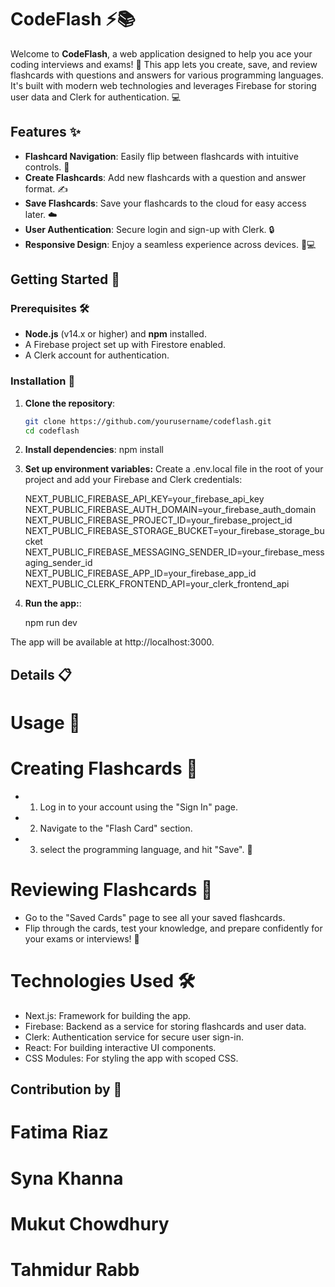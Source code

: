 # CodeFlash ⚡📚

Welcome to **CodeFlash**, a web application designed to help you ace your coding interviews and exams! 🚀 This app lets you create, save, and review flashcards with questions and answers for various programming languages. It's built with modern web technologies and leverages Firebase for storing user data and Clerk for authentication. 💻

## Features ✨

- **Flashcard Navigation**: Easily flip between flashcards with intuitive controls. 🔄
- **Create Flashcards**: Add new flashcards with a question and answer format. ✍️
- **Save Flashcards**: Save your flashcards to the cloud for easy access later. ☁️
- **User Authentication**: Secure login and sign-up with Clerk. 🔒
- **Responsive Design**: Enjoy a seamless experience across devices. 📱💻

## Getting Started 🚀

### Prerequisites 🛠️

- **Node.js** (v14.x or higher) and **npm** installed.
- A Firebase project set up with Firestore enabled.
- A Clerk account for authentication.

### Installation 🔧

1. **Clone the repository**:
   ```bash
   git clone https://github.com/yourusername/codeflash.git
   cd codeflash

2. **Install dependencies**:
   npm install

3. **Set up environment variables:**
   Create a .env.local file in the root of your project and add your Firebase and Clerk credentials:

   NEXT_PUBLIC_FIREBASE_API_KEY=your_firebase_api_key
   NEXT_PUBLIC_FIREBASE_AUTH_DOMAIN=your_firebase_auth_domain
   NEXT_PUBLIC_FIREBASE_PROJECT_ID=your_firebase_project_id
   NEXT_PUBLIC_FIREBASE_STORAGE_BUCKET=your_firebase_storage_bucket
   NEXT_PUBLIC_FIREBASE_MESSAGING_SENDER_ID=your_firebase_messaging_sender_id
   NEXT_PUBLIC_FIREBASE_APP_ID=your_firebase_app_id
   NEXT_PUBLIC_CLERK_FRONTEND_API=your_clerk_frontend_api

4. **Run the app:**:

   npm run dev

  The app will be available at http://localhost:3000. 

## Details 📋
# Usage 🎯
# Creating Flashcards 📝
 - 1. Log in to your account using the "Sign In" page.
 - 2. Navigate to the "Flash Card" section.
 - 3. select the programming language, and hit "Save". 🎉

# Reviewing Flashcards 📖 
 - Go to the "Saved Cards" page to see all your saved flashcards.
 - Flip through the cards, test your knowledge, and prepare confidently for your exams or interviews! 💪

# Technologies Used 🛠️
 - Next.js: Framework for building the app.
 - Firebase: Backend as a service for storing flashcards and user data.
 - Clerk: Authentication service for secure user sign-in.
 - React: For building interactive UI components.
 - CSS Modules: For styling the app with scoped CSS.

## Contribution by 🤝
# Fatima Riaz
# Syna Khanna
# Mukut Chowdhury
# Tahmidur Rabb
